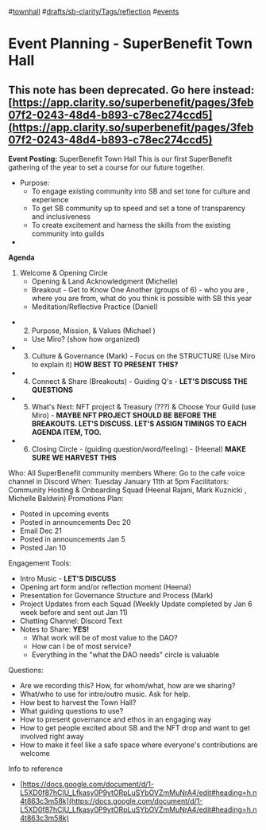 #[townhall](/notes/archive/clarity/Tags/townhall.md) #[drafts/sb-clarity/Tags/reflection](drafts/sb-clarity/Tags/reflection) #[events](/notes/archive/clarity/Tags/events.md) 
# Event Planning - SuperBenefit Town Hall
This note has been deprecated. Go here instead: [https://app.clarity.so/superbenefit/pages/3feb07f2-0243-48d4-b893-c78ec274ccd5](https://app.clarity.so/superbenefit/pages/3feb07f2-0243-48d4-b893-c78ec274ccd5)
--------------------------------------------------------------------------------------------------------------------

**Event Posting:**
SuperBenefit Town Hall
This is our first SuperBenefit gathering of the year to set a course for our future together.  
- Purpose:
	- To engage existing community into SB and set tone for culture and experience
	- To get SB community up to speed and set a tone of transparency and inclusiveness
	- To create excitement and harness the skills from the existing community into guilds
- 
**Agenda**
1. Welcome & Opening Circle 
	- Opening & Land Acknowledgment (Michelle)
	- Breakout - Get to Know One Another (groups of 6) - who you are , where you are from, what do you think is possible with SB this year
	- Meditation/Reflective Practice (Daniel)
- 2. Purpose, Mission, & Values (Michael )
	- Use Miro? (show how organized)
- 3. Culture & Governance (Mark) - Focus on the STRUCTURE (Use Miro to explain it) **HOW BEST TO PRESENT THIS?**
- 4. Connect & Share (Breakouts) - Guiding Q's - **LET'S DISCUSS THE QUESTIONS**
- 5. What's Next: NFT project & Treasury (???) & Choose Your Guild (use Miro) - **MAYBE NFT PROJECT SHOULD BE BEFORE THE BREAKOUTS. LET'S DISCUSS. LET'S ASSIGN TIMINGS TO EACH AGENDA ITEM, TOO.**
- 6. Closing Circle - (guiding question/word/feeling) - (Heenal) **MAKE SURE WE HARVEST THIS**



Who: All SuperBenefit community members
Where: Go to the cafe voice channel in Discord
When: Tuesday January 11th at 5pm
Facilitators: Community Hosting & Onboarding Squad (Heenal Rajani, Mark Kuznicki , Michelle Baldwin)
Promotions Plan:
- Posted in upcoming events
- Posted in announcements Dec 20
- Email Dec 21 
- Posted in announcements Jan 5
- Posted Jan 10 

Engagement Tools:
- Intro Music - **LET'S DISCUSS**
- Opening art form and/or reflection moment (Heenal)
- Presentation for Governance Structure and Process (Mark)
- Project Updates from each Squad (Weekly Update completed by Jan 6 week before and sent out Jan 11)
- Chatting Channel: Discord Text
- Notes to Share: **YES!**
	- What work will be of most value to the DAO? 
	- How can I be of most service?
	- Everything in the "what the DAO needs" circle is valuable



Questions:
- Are we recording this? How, for whom/what, how are we sharing?
- What/who to use for intro/outro music. Ask for help.
- How best to harvest the Town Hall?
- What guiding questions to use?
- How to present governance and ethos in an engaging way
- How to get people excited about SB and the NFT drop and want to get involved right away
- How to make it feel like a safe space where everyone's contributions are welcome


Info to reference
- [https://docs.google.com/document/d/1-L5XD0f87hClU_Lfkasy0P9ytORpLuSYbOVZmMuNrA4/edit#heading=h.n4t863c3m58k](https://docs.google.com/document/d/1-L5XD0f87hClU_Lfkasy0P9ytORpLuSYbOVZmMuNrA4/edit#heading=h.n4t863c3m58k) 
